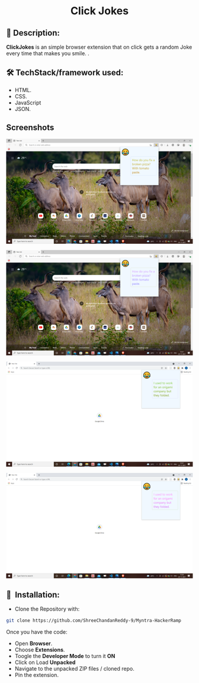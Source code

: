 <h1 align="center">
 Click Jokes
</h1>

## 📜 Description:
**ClickJokes**  is an simple browser extension that on click gets a random Joke every time that makes you smile.
.

## 🛠 TechStack/framework used:
 - HTML.
 - CSS.
 - JavaScript
 - JSON.

## Screenshots
![Edge](/Screenshots/edge1.png)

![App Screenshot](/Screenshots/edge2.png)

![App Screenshot](/Screenshots/chrome1.png)

![App Screenshot](/Screenshots/chrome2.png)
## 🚀&nbsp; Installation:

- Clone the Repository with:  
```bash 
git clone https://github.com/ShreeChandanReddy-9/Myntra-HackerRamp
```
Once you have the code:

* Open **Browser**.
* Choose **Extensions**.
* Toogle the **Developer Mode** to turn it **ON** 
* Click on Load **Unpacked** 
* Navigate to the unpacked ZIP files / cloned repo.
* Pin the extension.